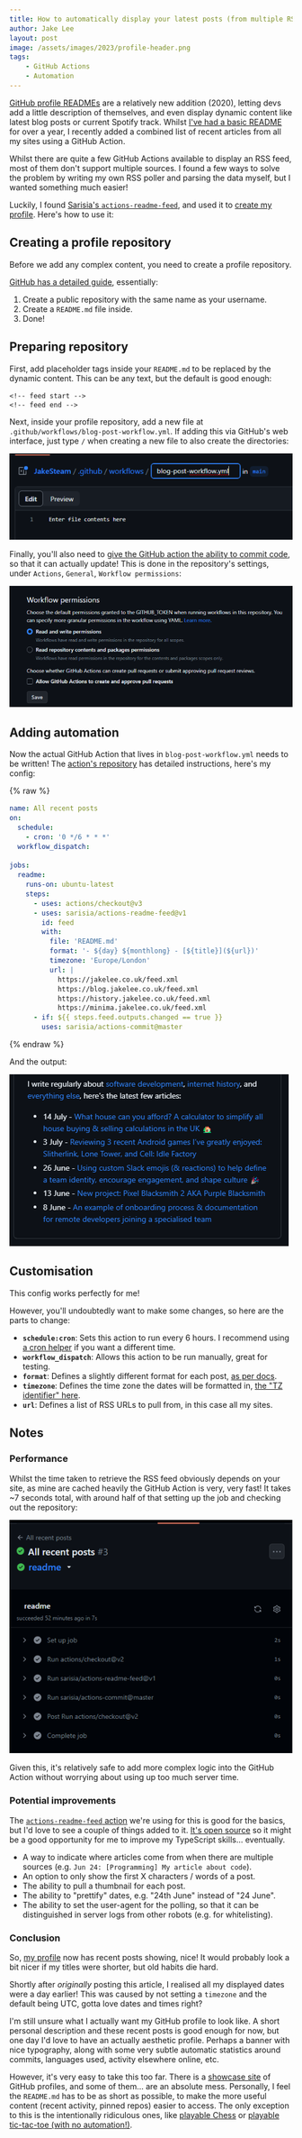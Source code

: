 ```yaml
---
title: How to automatically display your latest posts (from multiple RSS feeds) on your GitHub profile
author: Jake Lee
layout: post
image: /assets/images/2023/profile-header.png
tags:
    - GitHub Actions
    - Automation
---
```


[GitHub profile READMEs](https://docs.github.com/en/account-and-profile/setting-up-and-managing-your-github-profile/customizing-your-profile/managing-your-profile-readme) are a relatively new addition (2020), letting devs add a little description of themselves, and even display dynamic content like latest blog posts or current Spotify track. Whilst [I've had a basic README](https://github.com/JakeSteam) for over a year, I recently added a combined list of recent articles from all my sites using a GitHub Action.

Whilst there are quite a few GitHub Actions available to display an RSS feed, most of them don't support multiple sources. I found a few ways to solve the problem by writing my own RSS poller and parsing the data myself, but I wanted something much easier! 

Luckily, I found [Sarisia's `actions-readme-feed`](https://github.com/sarisia/actions-readme-feed), and used it to [create my profile](https://github.com/JakeSteam/JakeSteam). Here's how to use it:

## Creating a profile repository

Before we add any complex content, you need to create a profile repository.

[GitHub has a detailed guide](https://docs.github.com/en/account-and-profile/setting-up-and-managing-your-github-profile/customizing-your-profile/managing-your-profile-readme), essentially:
1. Create a public repository with the same name as your username.
2. Create a `README.md` file inside.
3. Done!

## Preparing repository

First, add placeholder tags inside your `README.md` to be replaced by the dynamic content. This can be any text, but the default is good enough:

```
<!-- feed start -->
<!-- feed end -->
```

Next, inside your profile repository, add a new file at `.github/workflows/blog-post-workflow.yml`. If adding this via GitHub's web interface, just type `/` when creating a new file to also create the directories:

[![](/assets/images/2023/profile-newfile.png)](/assets/images/2023/profile-newfile.png)

Finally, you'll also need to [give the GitHub action the ability to commit code](https://stackoverflow.com/a/75308228), so that it can actually update! This is done in the repository's settings, under `Actions`, `General`, `Workflow permissions`:

[![](/assets/images/2023/profile-permissions.png)](/assets/images/2023/profile-permissions.png)

## Adding automation

Now the actual GitHub Action that lives in `blog-post-workflow.yml` needs to be written! The [action's repository](https://github.com/sarisia/actions-readme-feed) has detailed instructions, here's my config:

{% raw %}
```yml
name: All recent posts
on:
  schedule:
    - cron: '0 */6 * * *'
  workflow_dispatch:

jobs:
  readme:
    runs-on: ubuntu-latest
    steps:
      - uses: actions/checkout@v3
      - uses: sarisia/actions-readme-feed@v1
        id: feed
        with:
          file: 'README.md'
          format: '- ${day} ${monthlong} - [${title}](${url})'
          timezone: 'Europe/London'
          url: |
            https://jakelee.co.uk/feed.xml
            https://blog.jakelee.co.uk/feed.xml
            https://history.jakelee.co.uk/feed.xml
            https://minima.jakelee.co.uk/feed.xml
      - if: ${{ steps.feed.outputs.changed == true }}
        uses: sarisia/actions-commit@master
```
{% endraw %}

And the output:

[![](/assets/images/2023/profile-result.png)](/assets/images/2023/profile-result.png)

## Customisation

This config works perfectly for me! 

However, you'll undoubtedly want to make some changes, so here are the parts to change:
* **`schedule:cron`**: Sets this action to run every 6 hours. I recommend using [a cron helper](https://crontab.guru/) if you want a different time.
* **`workflow_dispatch`**: Allows this action to be run manually, great for testing.
* **`format`**: Defines a slightly different format for each post, [as per docs](https://github.com/sarisia/actions-readme-feed#formatting).
* **`timezone`**: Defines the time zone the dates will be formatted in, [the "TZ identifier" here](https://en.wikipedia.org/wiki/List_of_tz_database_time_zones).
* **`url`**: Defines a list of RSS URLs to pull from, in this case all my sites.

## Notes

### Performance

Whilst the time taken to retrieve the RSS feed obviously depends on your site, as mine are cached heavily the GitHub Action is very, very fast! It takes ~7 seconds total, with around half of that setting up the job and checking out the repository:

[![](/assets/images/2023/profile-time.png)](/assets/images/2023/profile-time.png)

Given this, it's relatively safe to add more complex logic into the GitHub Action without worrying about using up too much server time. 

### Potential improvements

The [`actions-readme-feed` action](https://github.com/sarisia/actions-readme-feed#formatting) we're using for this is good for the basics, but I'd love to see a couple of things added to it. [It's open source](https://github.com/sarisia/actions-readme-feed/tree/main/src) so it might be a good opportunity for me to improve my TypeScript skills... eventually.

* A way to indicate where articles come from when there are multiple sources (e.g. `Jun 24: [Programming] My article about code`).
* An option to only show the first X characters / words of a post.
* The ability to pull a thumbnail for each post.
* The ability to "prettify" dates, e.g. "24th June" instead of "24 June".
* The ability to set the user-agent for the polling, so that it can be distinguished in server logs from other robots (e.g. for whitelisting).

### Conclusion

So, [my profile](https://github.com/JakeSteam) now has recent posts showing, nice! It would probably look a bit nicer if my titles were shorter, but old habits die hard.

Shortly after *originally* posting this article, I realised all my displayed dates were a day earlier! This was caused by not setting a `timezone` and the default being UTC, gotta love dates and times right? 

I'm still unsure what I actually want my GitHub profile to look like. A short personal description and these recent posts is good enough for now, but one day I'd love to have an actually aesthetic profile. Perhaps a banner with nice typography, along with some very subtle automatic statistics around commits, languages used, activity elsewhere online, etc.

However, it's very easy to take this too far. There is a [showcase site](https://zzetao.github.io/awesome-github-profile/) of GitHub profiles, and some of them... are an absolute mess. Personally, I feel the `README.md` has to be as short as possible, to make the more useful content (recent activity, pinned repos) easier to access. The only exception to this is the intentionally ridiculous ones, like [playable Chess](https://github.com/timburgan) or [playable tic-tac-toe (with no automation!)](https://github.com/kylepls). 

